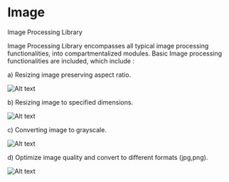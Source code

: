 # Image
Image Processing Library

Image Processing Library encompasses all typical image processing functionalities, into compartmentalized modules.
Basic Image processing functionalities are included, which include :



a)  Resizing image preserving aspect ratio.

![Alt text](/relative/path/to/s_resizeyes.PNG?raw=true "Optional Title")

b)  Resizing image to specified dimensions.

![Alt text](/relative/path/to/s_resizeno.PNG?raw=true "Optional Title")

c)  Converting image to grayscale.

![Alt text](/relative/path/to/s_grayscale.PNG?raw=true "Optional Title")

d)  Optimize image quality and convert to different formats (jpg,png).

![Alt text](/relative/path/to/s_convert.PNG?raw=true "Optional Title")
